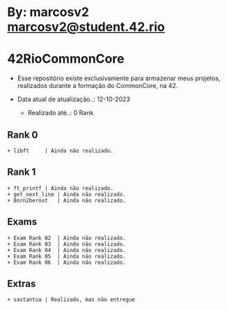 #    By: marcosv2 <marcosv2@student.42.rio>

# 42RioCommonCore

+ Esse repositório existe exclusivamente para armazenar meus projetos, realizados durante a formação do CommonCore, na 42.

+ Data atual de atualização..: 12-10-2023
	+ Realizado até..: 0 Rank

## Rank 0
	+ libft		| Ainda não realizado.

## Rank 1
	+ ft_printf	| Ainda não realizado.
	+ get_next_line	| Ainda não realizado.
	+ Born2beroot	| Ainda não realizado.

## Exams
	+ Exam Rank 02	| Ainda não realizado.
	+ Exam Rank 03	| Ainda não realizado.
	+ Exam Rank 04	| Ainda não realizado.
	+ Exam Rank 05	| Ainda não realizado.
	+ Exam Rank 06	| Ainda não realizado.

## Extras
	+ sastantua	| Realizado, mas não entregue
